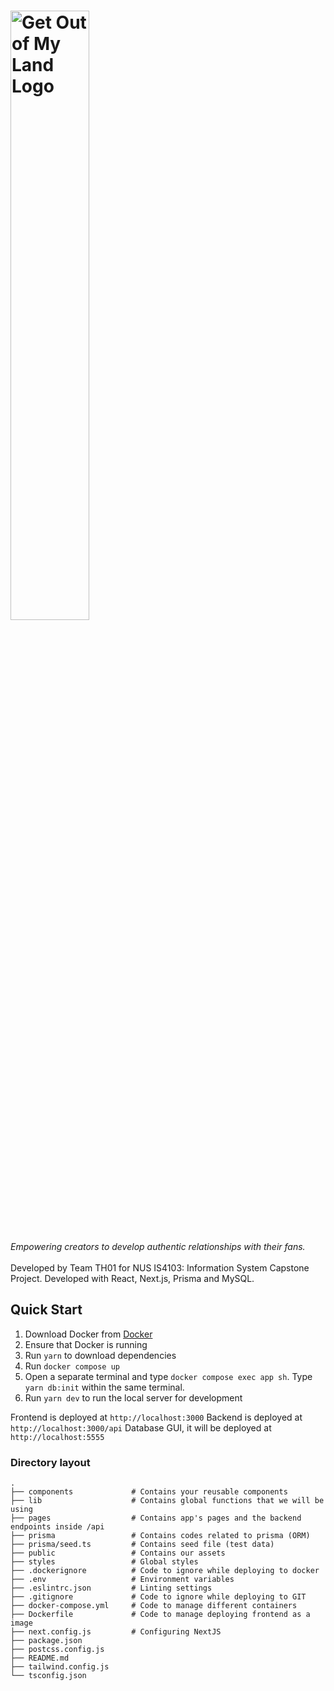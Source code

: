 # <img src="https://imgur.com/jQF5hm5.png" alt="Get Out of My Land Logo" draggable="false" width="50%">

_Empowering creators to develop authentic relationships with their fans._ <br><br>
Developed by Team TH01 for NUS IS4103: Information System Capstone Project. Developed with React, Next.js, Prisma and MySQL.


## Quick Start

1. Download Docker from [Docker](https://www.docker.com/)
2. Ensure that Docker is running
3. Run `yarn` to download dependencies
4. Run `docker compose up`
5. Open a separate terminal and type `docker compose exec app sh`. Type `yarn db:init` within the same terminal. 
6. Run `yarn dev` to run the local server for development

Frontend is deployed at `http://localhost:3000`
Backend is deployed at `http://localhost:3000/api`
Database GUI, it will be deployed at `http://localhost:5555`

### Directory layout

    .
    ├── components             # Contains your reusable components
    ├── lib                    # Contains global functions that we will be using
    ├── pages                  # Contains app's pages and the backend endpoints inside /api
    ├── prisma                 # Contains codes related to prisma (ORM)
    ├── prisma/seed.ts         # Contains seed file (test data)
    ├── public                 # Contains our assets
    ├── styles                 # Global styles
    ├── .dockerignore          # Code to ignore while deploying to docker
    ├── .env                   # Environment variables
    ├── .eslintrc.json         # Linting settings
    ├── .gitignore             # Code to ignore while deploying to GIT
    ├── docker-compose.yml     # Code to manage different containers
    ├── Dockerfile             # Code to manage deploying frontend as a image
    ├── next.config.js         # Configuring NextJS
    ├── package.json
    ├── postcss.config.js
    ├── README.md
    ├── tailwind.config.js
    └── tsconfig.json

